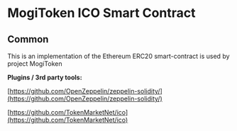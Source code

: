 # MogiToken ICO Smart Contract

## Common

This is an implementation of the Ethereum ERC20 smart-contract is used by project MogiToken

<b>Plugins / 3rd party tools:</b>

[https://github.com/OpenZeppelin/zeppelin-solidity/](https://github.com/OpenZeppelin/zeppelin-solidity/)

[https://github.com/TokenMarketNet/ico](https://github.com/TokenMarketNet/ico)